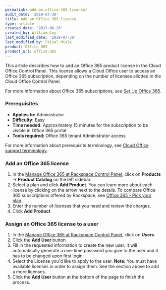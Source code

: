 ```yaml
---
permalink: add-an-office-365-license/
audit_date: '2019-07-30'
title: Add an Office 365 license
type: article
created_date: '2017-06-26'
created_by: William Loy
last_modified_date: '2019-07-30'
last_modified_by: Faisal Misle
product: Office 365
product_url: office-365
---
```


This article describes how to add an Office 365 product license in the Cloud Office Control Panel. This license allows a Cloud Office user to access an Office 365 subscription, depending on the number of licenses allotted in the Cloud Office Control Panel.

For more information about Office 365 subscriptions, see [Set Up Office 365](/how-to/set-up-office-365).

### Prerequisites

- **Applies to:** Administrator
- **Difficulty:** Easy
- **Time needed:** Approximately 15 minutes for the subscription to be visible in Office 365 portal
- **Tools required:** Office 365 tenant Administrator access

For more information about prerequisite terminology, see [Cloud Office support terminology](/how-to/cloud-office-support-terminology).


### Add an Office 365 license

1. In the [Manage Office 365 at Rackspace Control Panel](https://office365.cp.rackspace.com), click on **Products** -> **Product Catalog** on the left sidebar.
2. Select a plan and click **Add Product**. You can learn more about each license by clicking on the arrow next to the details. To compare Office 365 subscriptions offered by Rackspace, see [Office 365 - Pick your plan](https://www.rackspace.com/office-365/pick-your-plan).
3. Enter the number of licenses that you need and review the charges.
4. Click **Add Product**.

### Assign an Office 365 license to a user

1. In the [Manage Office 365 at Rackspace Control Panel](https://office365.cp.rackspace.com), click on **Users**.
2. Click the **Add User** button.
3. Fill in the requested information to create the new user. It will automatically generate a one-time password you give to the user and it has to be changed upon first login.
4. Select the License you'd like to apply to the user. 
**Note:** You must have available licenses in order to assign them. See the section above to add a more licenses.
5. Click the **Add User** button at the bottom of the page to finish the process.
